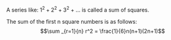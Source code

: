 A series like: $1^{2} + 2^{2} + 3^{2}$ + ... is called a sum of squares.

The sum of the first n square numbers is as follows:
$$\sum _{r=1}{n} r^2 
= \frac{1}{6}n(n+1)(2n+1)$$
